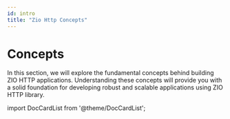 ```yaml
---
id: intro
title: "Zio Http Concepts"
---
```


# Concepts

In this section, we will explore the fundamental concepts behind building ZIO HTTP applications. Understanding these concepts will provide you with a solid foundation for developing robust and scalable applications using ZIO HTTP library.
 

import DocCardList from '@theme/DocCardList';

<DocCardList />
